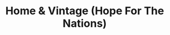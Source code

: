 ---
title: "Home & Vintage (Hope For The Nations)"
url: /huntingdon/home-und-vintage-hope-for-the-nations/
shop: Gebrauchtwaren
---